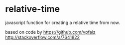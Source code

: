 # relative-time

javascript function for creating a relative time from now.

 based on code by https://github.com/vpfaiz 
 http://stackoverflow.com/a/7641822
